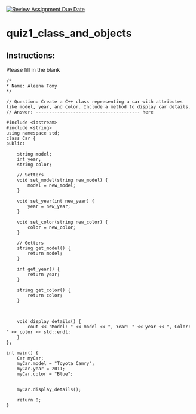 [![Review Assignment Due Date](https://classroom.github.com/assets/deadline-readme-button-24ddc0f5d75046c5622901739e7c5dd533143b0c8e959d652212380cedb1ea36.svg)](https://classroom.github.com/a/tYncE4AO)
# quiz1_class_and_objects

## Instructions:
Please fill in the blank
```cplus
/*
* Name: Aleena Tomy
*/

// Question: Create a C++ class representing a car with attributes like model, year, and color. Include a method to display car details.
// Answer: --------------------------------------- here

#include <iostream>
#include <string>
using namespace std;
class Car {
public:
    
    string model;
    int year;
    string color;

    // Setters
    void set_model(string new_model) {
        model = new_model;
    }

    void set_year(int new_year) {
        year = new_year;
    }

    void set_color(string new_color) {
        color = new_color;
    }

    // Getters
    string get_model() {
        return model;
    }

    int get_year() {
        return year;
    }

    string get_color() {
        return color;
    }



    void display_details() {
        cout << "Model: " << model << ", Year: " << year << ", Color: " << color << std::endl;
    }
};

int main() {
    Car myCar;
    myCar.model = "Toyota Camry";
    myCar.year = 2011;
    myCar.color = "Blue";


    myCar.display_details();

    return 0;
}

```
